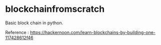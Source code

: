 # blockchainfromscratch

Basic block chain in python.

Reference : https://hackernoon.com/learn-blockchains-by-building-one-117428612f46

